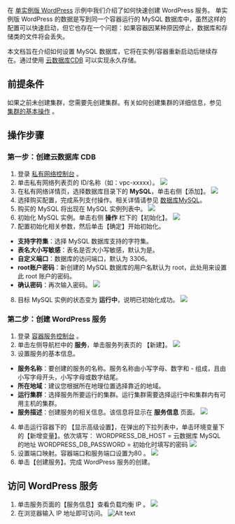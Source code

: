 在 [单实例版 WordPress](/doc/product/457/7205) 示例中我们介绍了如何快速创建 WordPress 服务。 单实例版 WordPress 的数据是写到同一个容器运行的 MySQL 数据库中，虽然这样的配置可以快速启动，但它也存在一个问题：如果容器因某种原因停止，数据库和存储类的文件将会丢失。

本文档旨在介绍如何设置 MySQL 数据库，它将在实例/容器重新启动后继续存在。通过使用 [云数据库CDB](http://tce.fsphere.cn/product/cdb-overview) 可以实现永久存储。

## 前提条件
如果之前未创建集群，您需要先创建集群。有关如何创建集群的详细信息，参见 [集群的基本操作](/doc/product/457/9091) 。

## 操作步骤
### 第一步：创建云数据库 CDB
1. 登录 [私有网络控制台](http://console.tce.fsphere.cn/vpc/vpc?rid=1) 。
2. 单击私有网络列表页的 ID/名称（如：vpc-xxxxx）。
![](http://imgcache.tce.fsphere.cn/image/mc.qcloudimg.com/static/img/33830d9c88d9cb332b1ce148588cdbf5/image.png)
3. 在私有网络详情页，选择数据库目录下的 **MySQL**，单击右侧【添加】。
![](http://imgcache.tce.fsphere.cn/image/mc.qcloudimg.com/static/img/6b93fb0bc0ea4937a77ce77564934ed5/image.png)
4. 选择购买配置，完成系列支付操作。相关详情请参见 [数据库MySQL](/doc/product/236/5147)。
5. 购买的 MySQL 将出现在 MySQL 实例列表中。
![](http://imgcache.tce.fsphere.cn/image/mc.qcloudimg.com/static/img/d5d50b0f9406856b875ba1171e7e8a1f/image.png)
6. 初始化 MySQL 实例。单击右侧 **操作** 栏下的【初始化】。
![](http://imgcache.tce.fsphere.cn/image/mc.qcloudimg.com/static/img/2f548123653b1b80b90bd61c74ac495f/image.png)
7. 配置初始化相关参数，然后单击【确定】开始初始化。
 - **支持字符集**：选择 MySQL 数据库支持的字符集。
 - **表名大小写敏感**：表名是否大小写敏感，默认为是。
 - **自定义端口**：数据库的访问端口，默认为 3306。
 - **root账户密码**：新创建的 MySQL 数据库的用户名默认为 root，此处用来设置此 root 账户的密码。
 - **确认密码**：再次输入密码。
 ![](http://imgcache.tce.fsphere.cn/image/mc.qcloudimg.com/static/img/9d4b57c8c8dd4b5000521ff9049dbb81/image.png)
8. 目标 MySQL 实例的状态变为 **运行中**，说明已初始化成功。
![](http://imgcache.tce.fsphere.cn/image/mc.qcloudimg.com/static/img/c285fb82e354ba127cd0cce01804a197/image.png)

### 第二步：创建 WordPress 服务
1. 登录 [容器服务控制台](http://console.tce.fsphere.cn/ccs) 。
2. 单击左侧导航栏中的 **服务**，单击服务列表页的 【新建】。
![](http://imgcache.tce.fsphere.cn/image/mc.qcloudimg.com/static/img/11f7f75d7b051a815da8bfe1e744a8e8/image.png)
3.  设置服务的基本信息。
 - **服务名称**：要创建的服务的名称。服务名称由小写字母、数字和 - 组成，且由小写字母开头，小写字母或数字结尾。
 - **所在地域**：建议您根据所在地理位置选择靠近的地域。
 - **运行集群**：选择服务所要运行的集群。运行集群需要选择运行中和集群内有可用主机的集群。
 - **服务描述**：创建服务的相关信息。该信息将显示在 **服务信息** 页面。
![](http://imgcache.tce.fsphere.cn/image/mc.qcloudimg.com/static/img/9254649a08d86761bcb8287fe5a45141/image.png)
4. 单击运行容器下的 【显示高级设置】，在弹出的下拉列表中，单击环境变量下的【新增变量】。依次填写：
WORDPRESS_DB_HOST = 云数据库 MySQL 的地址
WORDPRESS_DB_PASSWORD = 初始化时填写的密码
![](http://imgcache.tce.fsphere.cn/image/mc.qcloudimg.com/static/img/6508b3858d0bba46510a81279aad2e15/image.png)
5. 设置端口映射。容器端口和服务端口设置为80 。
![](http://imgcache.tce.fsphere.cn/image/mc.qcloudimg.com/static/img/0b068b42b7f6d585769b5f2d94d798f2/image.png)
6. 单击【创建服务】。完成 WordPress 服务的创建。

## 访问 WordPress 服务
1. 单击服务页面的【服务信息】查看负载均衡 IP 。
![](http://imgcache.tce.fsphere.cn/image/mc.qcloudimg.com/static/img/f92f30a3360c46ac0e6e76d045f4484f/image.png) 
2. 在浏览器输入 IP 地址即可访问。
![Alt text](http://imgcache.tce.fsphere.cn/image/mc.qcloudimg.com/static/img/c0132b35996db099c02af7f2cf747137/Image+023.png)
